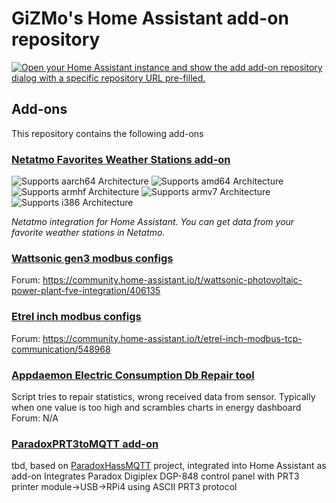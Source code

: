

# GiZMo's Home Assistant add-on repository


[![Open your Home Assistant instance and show the add add-on repository dialog with a specific repository URL pre-filled.](https://my.home-assistant.io/badges/supervisor_add_addon_repository.svg)](https://my.home-assistant.io/redirect/supervisor_add_addon_repository/?repository_url=https://github.com/GiZMoSK1221/hass-addons)

## Add-ons

This repository contains the following add-ons

### [Netatmo Favorites Weather Stations add-on](./nfws)

![Supports aarch64 Architecture][aarch64-shield] ![Supports amd64 Architecture][amd64-shield] ![Supports armhf Architecture][armhf-shield] ![Supports armv7 Architecture][armv7-shield] ![Supports i386 Architecture][i386-shield]

_Netatmo integration for Home Assistant. You can get data from your favorite weather stations in Netatmo._

### [Wattsonic gen3 modbus configs](./wattsonic)
Forum: https://community.home-assistant.io/t/wattsonic-photovoltaic-power-plant-fve-integration/406135

### [Etrel inch modbus configs](./etrel_inch)
Forum: https://community.home-assistant.io/t/etrel-inch-modbus-tcp-communication/548968

### [Appdaemon Electric Consumption Db Repair tool](./ElectricConsumptionDbRepair)
Script tries to repair statistics, wrong received data from sensor. Typically when one value is too high and scrambles charts in energy dashboard
Forum: N/A


### [ParadoxPRT3toMQTT add-on](./)
tbd, based on [ParadoxHassMQTT](https://github.com/DaveOke/ParadoxHassMQTT) project, integrated into Home Assistant as add-on
Integrates Paradox Digiplex DGP-848 control panel with PRT3 printer module->USB->RPi4 using ASCII PRT3 protocol

[aarch64-shield]: https://img.shields.io/badge/aarch64-yes-green.svg
[amd64-shield]: https://img.shields.io/badge/amd64-yes-green.svg
[armhf-shield]: https://img.shields.io/badge/armhf-yes-green.svg
[armv7-shield]: https://img.shields.io/badge/armv7-yes-green.svg
[i386-shield]: https://img.shields.io/badge/i386-yes-green.svg
